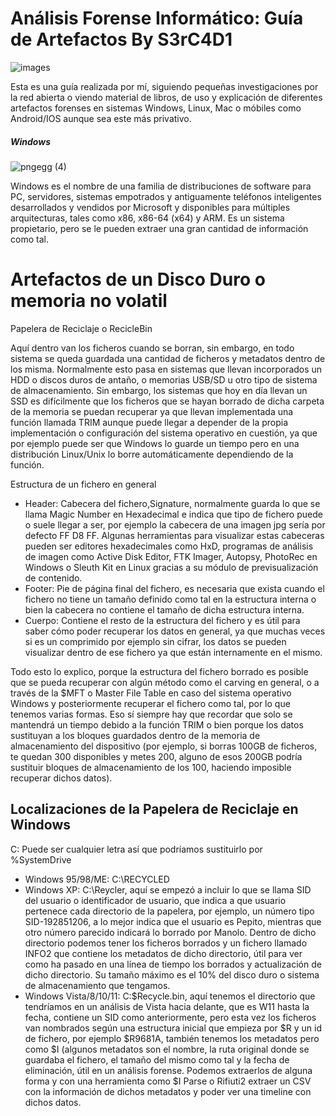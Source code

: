 # Análisis Forense Informático: Guía de Artefactos By S3rC4D1

![images](https://user-images.githubusercontent.com/42890499/226121909-a9a30923-356e-4673-8aaa-19f6ca5cfd0c.jpeg)


Esta es una guía realizada por mí, siguiendo pequeñas investigaciones por la red abierta o viendo material de libros, de uso y explicación de diferentes artefactos forenses en sistemas Windows, Linux, Mac o móbiles como Android/IOS aunque sea este más privativo.

##### Windows

![pngegg (4)](https://user-images.githubusercontent.com/42890499/226121958-cd3645b2-179e-4957-88b5-e09273a8aa0a.png)

Windows es el nombre de una familia de distribuciones de software para PC, servidores, sistemas empotrados y antiguamente teléfonos inteligentes desarrollados y vendidos por Microsoft y disponibles para múltiples arquitecturas, tales como x86, x86-64 (x64) y ARM. Es un sistema propietario, pero se le pueden extraer una gran cantidad de información como tal.

# Artefactos de un Disco Duro o memoria no volatil

Papelera de Reciclaje o RecicleBin

Aquí dentro van los ficheros cuando se borran, sin embargo, en todo sistema se queda guardada una cantidad de ficheros y metadatos dentro de los misma. Normalmente esto pasa en sistemas que llevan incorporados un HDD o discos duros de antaño, o memorias USB/SD u otro tipo de sistema de almacenamiento. Sin embargo, los sistemas que hoy en día llevan un SSD es difícilmente que los ficheros que se hayan borrado de dicha carpeta de la memoria se puedan recuperar ya que llevan implementada una función llamada TRIM aunque puede llegar a depender de la propia implementación o configuración del sistema operativo en cuestión, ya que por ejemplo puede ser que Windows lo guarde un tiempo pero en una distribución Linux/Unix lo borre automáticamente dependiendo de la función.

Estructura de un fichero en general

-	Header: Cabecera del fichero,Signature, normalmente guarda lo que se llama Magic Number en Hexadecimal e indica que tipo de fichero puede o suele llegar a ser, por ejemplo la cabecera de una imagen jpg sería por defecto FF D8 FF. Algunas herramientas para visualizar estas cabeceras pueden ser editores hexadecimales como HxD, programas de análisis de imagen como Active Disk Editor, FTK Imager, Autopsy, PhotoRec en Windows o Sleuth Kit en Linux gracias a su módulo de previsualización de contenido.
-	Footer: Pie de página final del fichero, es necesaria que exista cuando el fichero no tiene un tamaño definido como tal en la estructura interna o bien la cabecera no contiene el tamaño de dicha estructura interna.
-	Cuerpo: Contiene el resto de la estructura del fichero y es útil para saber cómo poder recuperar los datos en general, ya que muchas veces si es un comprimido por ejemplo sin cifrar, los datos se pueden visualizar dentro de ese fichero ya que están internamente en el mismo.

Todo esto lo explico, porque la estructura del fichero borrado es posible que se pueda recuperar con algún método como el carving en general, o a través de la $MFT o Master File Table en caso del sistema operativo Windows y posteriormente recuperar el fichero como tal, por lo que tenemos varias formas. Eso sí siempre hay que recordar que solo se mantendrá un tiempo debido a la función TRIM o bien porque los datos sustituyan a los bloques guardados dentro de la memoria de almacenamiento del dispositivo (por ejemplo, si borras 100GB de ficheros, te quedan 300 disponibles y metes 200, alguno de esos 200GB podría sustituir bloques de almacenamiento de los 100, haciendo imposible recuperar dichos datos).

Localizaciones de la Papelera de Reciclaje en Windows
-----------------------------------------------------

C: Puede ser cualquier letra así que podríamos sustituirlo por %SystemDrive
-	Windows 95/98/ME: C:\RECYCLED
-	Windows XP: C:\Reycler, aquí se empezó a incluir lo que se llama SID del usuario o identificador de usuario, que indica a que usuario pertenece cada directorio de la papelera, por ejemplo, un número tipo SID-192851206, a lo mejor indica que el usuario es Pepito, mientras que otro número parecido indicará lo borrado por Manolo. Dentro de dicho directorio podemos tener los ficheros borrados y un fichero llamado INFO2 que contiene los metadatos de dicho directorio, útil para ver como ha pasado en una línea de tiempo los borrados y actualización de dicho directorio. Su tamaño máximo es el 10% del disco duro o sistema de almacenamiento que tengamos.
-	Windows Vista/8/10/11: C:\$Recycle.bin, aquí tenemos el directorio que tendríamos en un análisis de Vista hacia delante, que es W11 hasta la fecha, contiene un SID como anteriormente, pero esta vez los ficheros van nombrados según una estructura inicial que empieza por $R y un id de fichero, por ejemplo $R9681A, también tenemos los metadatos pero como $I (algunos metadatos son el nombre, la ruta original donde se guardaba el fichero, el tamaño del mismo como tal y la fecha de eliminación, útil en un análisis forense.  Podemos extraerlos de alguna forma y con una herramienta como $I Parse o Rifiuti2 extraer un CSV con la información de dichos metadatos y poder ver una timeline con dichos datos.



